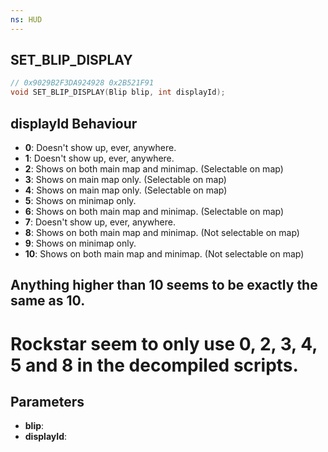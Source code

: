 ```yaml
---
ns: HUD
---
```

## SET_BLIP_DISPLAY

```c
// 0x9029B2F3DA924928 0x2B521F91
void SET_BLIP_DISPLAY(Blip blip, int displayId);
```

## displayId Behaviour
* **0**: Doesn't show up, ever, anywhere.
* **1**: Doesn't show up, ever, anywhere.
* **2**: Shows on both main map and minimap. (Selectable on map)
* **3**: Shows on main map only. (Selectable on map)
* **4**: Shows on main map only. (Selectable on map)
* **5**: Shows on minimap only.
* **6**: Shows on both main map and minimap. (Selectable on map)
* **7**: Doesn't show up, ever, anywhere.
* **8**: Shows on both main map and minimap. (Not selectable on map)
* **9**: Shows on minimap only.
* **10**: Shows on both main map and minimap. (Not selectable on map)

## Anything higher than 10 seems to be exactly the same as 10.
# Rockstar seem to only use 0, 2, 3, 4, 5 and 8 in the decompiled scripts.

## Parameters
* **blip**: 
* **displayId**: 

